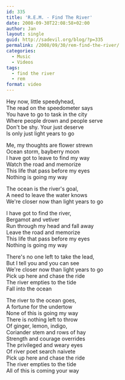 ```yaml
---
id: 335
title: 'R.E.M. - Find The River'
date: 2008-09-30T22:08:58+02:00
author: Jan
layout: single
guid: http://sadevil.org/blog/?p=335
permalink: /2008/09/30/rem-find-the-river/
categories:
  - Music
  - Videos
tags:
  - find the river
  - rem
format: video
---
```

Hey now, little speedyhead,  
The read on the speedometer says  
You have to go to task in the city  
Where people drown and people serve  
Don't be shy. Your just deserve  
Is only just light years to go

Me, my thoughts are flower strewn  
Ocean storm, bayberry moon  
I have got to leave to find my way  
Watch the road and memorize  
This life that pass before my eyes  
Nothing is going my way

The ocean is the river's goal,  
A need to leave the water knows  
We're closer now than light years to go

I have got to find the river,  
Bergamot and vetiver  
Run through my head and fall away  
Leave the road and memorize  
This life that pass before my eyes  
Nothing is going my way

There's no one left to take the lead,  
But I tell you and you can see  
We're closer now than light years to go  
Pick up here and chase the ride  
The river empties to the tide  
Fall into the ocean

The river to the ocean goes,  
A fortune for the undertow  
None of this is going my way  
There is nothing left to throw  
Of ginger, lemon, indigo,  
Coriander stem and rows of hay  
Strength and courage overrides  
The privileged and weary eyes  
Of river poet search naivete  
Pick up here and chase the ride  
The river empties to the tide  
All of this is coming your way